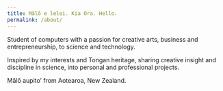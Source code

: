 ```yaml
---
title: Mālō e lelei. Kia Ora. Hello.
permalink: /about/
---
```


Student of computers with a passion for creative arts, business and entrepreneurship, to science and technology. 

Inspired by my interests and Tongan heritage, sharing creative insight and discipline in science, into personal and professional projects.

Mālō aupito’ from Aotearoa, New Zealand.